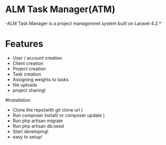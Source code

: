 # ALM Task Manager(ATM)

-ALM Task Manager is a project managemnet system built on Laravel 4.2.*

# Features
  - User / account creation
  - Client creation
  - Project creation
  - Task creation 
  - Assigning weights to tasks
  - file uploads
  - project sharing! 




#Installation
-   Clone the repo(with git clone url  )
-   Run composer install( or composer update  )
-   Run php artisan migrate
-   Run php artisan db:seed
-   Start developing!
-   easy to setup! 
